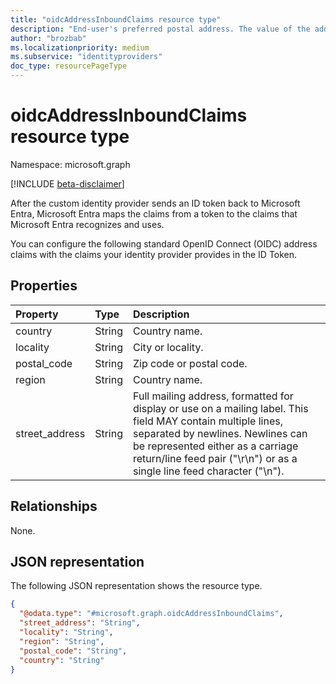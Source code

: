```yaml
---
title: "oidcAddressInboundClaims resource type"
description: "End-user's preferred postal address. The value of the address member is a JSON [RFC8259] structure containing some or all of the members defined below"
author: "brozbab"
ms.localizationpriority: medium
ms.subservice: "identityproviders"
doc_type: resourcePageType
---
```


# oidcAddressInboundClaims resource type

Namespace: microsoft.graph

[!INCLUDE [beta-disclaimer](../../includes/beta-disclaimer.md)]

After the custom identity provider sends an ID token back to Microsoft Entra, Microsoft Entra maps the claims from a token to the claims that Microsoft Entra recognizes and uses.

You can configure the following standard OpenID Connect (OIDC) address claims with the claims your identity provider provides in the ID Token.

## Properties

|Property|Type|Description|
|:---|:---|:---|
|country|String|Country name.|
|locality|String|City or locality.|
|postal_code|String|Zip code or postal code.|
|region|String|Country name.|
|street_address|String|Full mailing address, formatted for display or use on a mailing label. This field MAY contain multiple lines, separated by newlines. Newlines can be represented either as a carriage return/line feed pair ("\r\n") or as a single line feed character ("\n").|

## Relationships

None.

## JSON representation

The following JSON representation shows the resource type.
<!-- {
  "blockType": "resource",
  "@odata.type": "microsoft.graph.oidcAddressInboundClaims"
}
-->
``` json
{
  "@odata.type": "#microsoft.graph.oidcAddressInboundClaims",
  "street_address": "String",
  "locality": "String",
  "region": "String",
  "postal_code": "String",
  "country": "String"
}
```

